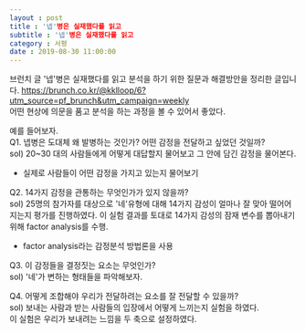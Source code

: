 ```yaml
---
layout : post
title : '넵'병은 실재했다를 읽고
subtitle : '넵'병은 실재했다를 읽고
category : 서평
date : 2019-08-30 11:00:00
---
```


브런치 글 '넵'병은 실재했다를 읽고 분석을 하기 위한 질문과 해결방안을 정리한 글입니다.
https://brunch.co.kr/@kklloop/6?utm_source=pf_brunch&utm_campaign=weekly  
어떤 현상에 의문을 품고 분석을 하는 과정을 볼 수 있어서 좋았다.  


예를 들어보자.  
Q1. 넵병은 도대체 왜 발병하는 것인가? 어떤 감정을 전달하고 싶었던 것일까?  
sol) 20~30 대의 사람들에게 어떻게 대답할지 물어보고 그 안에 담긴 감정을 물어본다.  
- 실제로 사람들이 어떤 감정을 가지고 있는지 물어보기  


Q2. 14가지 감정을 관통하는 무엇인가가 있지 않을까?  
sol) 25명의 참가자를 대상으로 '네'유형에 대해 14가지 감성이 얼마나 잘 맞아 떨어어지는지 평가를 진행하였다. 이 실험 결과를 토대로 14가지 감성의 잠재 변수를 뽑아내기 위해 factor analysis를 수행.   
- factor analysis라는 감정분석 방법론을 사용  


Q3. 이 감정들을 결정짓는 요소는 무엇인가?  
sol) '네'가 변하는 형태들을 파악해보자.  


Q4. 어떻게 조합해야 우리가 전달하려는 요소를 잘 전달할 수 있을까?  
sol) 보내는 사람과 받는 사람들의 입장에서 어떻게 느끼는지 실험을 하였다.  
        이 실험은 우리가 보내려는 느낌을 두 축으로 설정하였다.  
